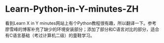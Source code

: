 # Learn-Python-in-Y-minutes-ZH
看到Learn X in Y minutes网站上有个Python教程很有趣，所以翻译一下。参考廖雪峰的博客补充了缺少的环境安装部分；添加了部分和C语言对比的部分，适合有C语言基础（考过计算机二级）的童鞋学习。
